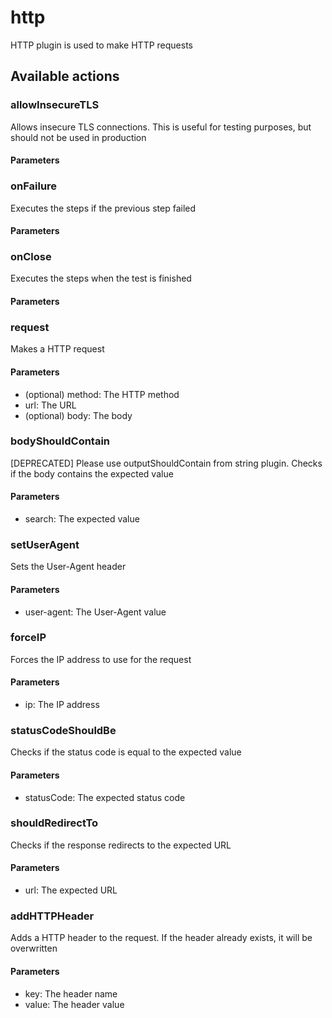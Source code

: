# http
HTTP plugin is used to make HTTP requests
## Available actions
### allowInsecureTLS
Allows insecure TLS connections. This is useful for testing purposes, but should not be used in production
#### Parameters
### onFailure
Executes the steps if the previous step failed
#### Parameters
### onClose
Executes the steps when the test is finished
#### Parameters
### request
Makes a HTTP request
#### Parameters
-  (optional) method: The HTTP method
- url: The URL
-  (optional) body: The body
### bodyShouldContain
[DEPRECATED] Please use outputShouldContain from string plugin. Checks if the body contains the expected value
#### Parameters
- search: The expected value
### setUserAgent
Sets the User-Agent header
#### Parameters
- user-agent: The User-Agent value
### forceIP
Forces the IP address to use for the request
#### Parameters
- ip: The IP address
### statusCodeShouldBe
Checks if the status code is equal to the expected value
#### Parameters
- statusCode: The expected status code
### shouldRedirectTo
Checks if the response redirects to the expected URL
#### Parameters
- url: The expected URL
### addHTTPHeader
Adds a HTTP header to the request. If the header already exists, it will be overwritten
#### Parameters
- key: The header name
- value: The header value
